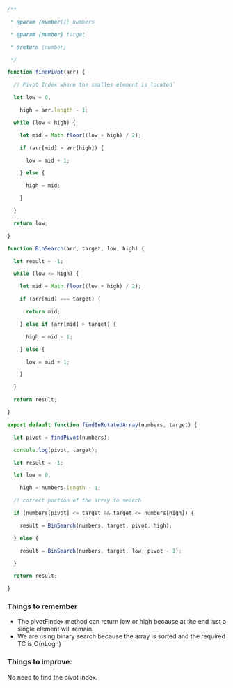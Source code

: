 ```js
/**

 * @param {number[]} numbers

 * @param {number} target

 * @return {number}

 */

function findPivot(arr) {

  // Pivot Index where the smalles element is located`

  let low = 0,

    high = arr.length - 1;

  while (low < high) {

    let mid = Math.floor((low + high) / 2);

    if (arr[mid] > arr[high]) {

      low = mid + 1;

    } else {

      high = mid;

    }

  }

  return low;

}

function BinSearch(arr, target, low, high) {

  let result = -1;

  while (low <= high) {

    let mid = Math.floor((low + high) / 2);

    if (arr[mid] === target) {

      return mid;

    } else if (arr[mid] > target) {

      high = mid - 1;

    } else {

      low = mid + 1;

    }

  }

  return result;

}

export default function findInRotatedArray(numbers, target) {

  let pivot = findPivot(numbers);

  console.log(pivot, target);

  let result = -1;

  let low = 0,

    high = numbers.length - 1;

  // correct portion of the array to search

  if (numbers[pivot] <= target && target <= numbers[high]) {

    result = BinSearch(numbers, target, pivot, high);

  } else {

    result = BinSearch(numbers, target, low, pivot - 1);

  }

  return result;

}
```
### Things to remember
- The pivotFindex method can return low or high because at the end just a single element will remain.
- We are using binary search because the array is sorted and the required TC is O(nLogn)

### Things to improve:
 No need to find the pivot index.